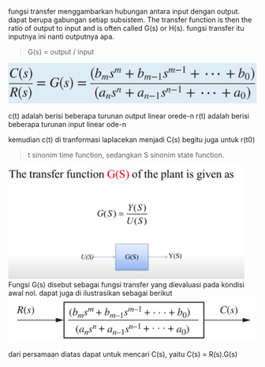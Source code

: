 fungsi transfer menggambarkan hubungan antara input dengan output. dapat berupa gabungan setiap subsistem. The transfer function is then the ratio of output to input and is often called G(s) or H(s). fungsi transfer itu inputnya ini nanti outputnya apa. 

> G(s) = output / input

![b6565407495d70e75bfa4af0741cac32.png](../../../../_resources/b6565407495d70e75bfa4af0741cac32.png)

c(t) adalah berisi beberapa turunan output linear orede-n
r(t) adalah berisi beberapa turunan input linear ode-n

kemudian c(t) di tranformasi laplacekan menjadi C(s) begitu juga untuk r(t0)

> t sinonim time function, sedangkan S sinonim state function. 

![2dc7862c132983937e197f771dbc306f.png](../../../../_resources/2dc7862c132983937e197f771dbc306f.png)
Fungsi G(s) disebut sebagai fungsi transfer yang
dievaluasi pada kondisi awal nol. dapat juga di ilustrasikan sebagai berikut
![f5371af6a95bfb72ce514dc491120f8f.png](../../../../_resources/f5371af6a95bfb72ce514dc491120f8f.png)

dari persamaan diatas dapat untuk mencari C(s), yaitu C(s) = R(s).G(s)
